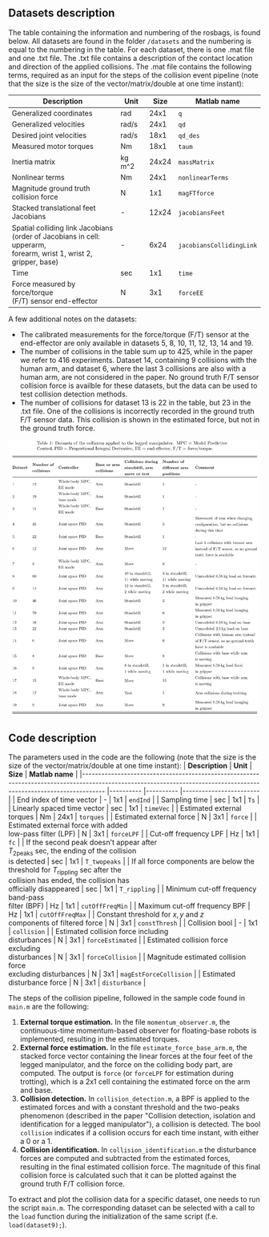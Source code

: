 ## Datasets description
The table containing the information and numbering of the rosbags, is found below. All datasets are found in the folder `/datasets` and the numbering is equal to the numbering in the table. For each dataset, there is one .mat file and one .txt file. The .txt file contains a description of the contact location and direction of the applied collisions. The .mat file contains the following terms, required as an input for the steps of the collision event pipeline (note that the size is the size of the vector/matrix/double at one time instant):

| **Description**                                                                                                          	| **Unit** 	| **Size** 	| **Matlab name**          	|
|--------------------------------------------------------------------------------------------------------------------------	|----------	|----------	|--------------------------	|
| Generalized coordinates                                                                                                  	| rad      	| 24x1     	| `q`                      	|
| Generalized velocities                                                                                                   	| rad/s    	| 24x1     	| `qd`                     	|
| Desired joint velocities                                                                                                 	| rad/s    	| 18x1     	| `qd_des`                 	|
| Measured motor torques                                                                                                   	| Nm       	| 18x1     	| `taum`                   	|
| Inertia matrix                                                                                                           	| kg m^2   	| 24x24    	| `massMatrix`             	|
| Nonlinear terms                                                                                                          	| Nm       	| 24x1     	| `nonlinearTerms`         	|
| Magnitude ground truth collision force                                                                                   	| N        	| 1x1      	| `magFTforce`             	|
| Stacked translational feet Jacobians                                                                                     	| -        	| 12x24    	| `jacobiansFeet`          	|
| Spatial colliding link Jacobians<br>(order of Jacobians in cell: upperarm, <br>forearm, wrist 1, wrist 2, gripper, base) 	| -        	| 6x24     	| `jacobiansCollidingLink` 	|
| Time                                                                                                  	| sec      	| 1x1     	| `time`                      	|
| Force measured by force/torque<br>(F/T) sensor end-effector                                                                                                  	| N      	| 3x1     	| `forceEE`                      	|

A few additional notes on the datasets:
- The calibrated measurements for the force/torque (F/T) sensor at the end-effector are only available in datasets 5, 8, 10, 11, 12, 13, 14 and 19.
- The number of collisions in the table sum up to 425, while in the paper we refer to 416 experiments. Dataset 14, containing 9 collisions with the human arm, and dataset 6, where the last 3 collisions are also with a human arm, are not considered in the paper. No ground truth F/T sensor collision force is availble for these datasets, but the data can be used to test collision detection methods.   
- The number of collisions for dataset 13 is 22 in the table, but 23 in the .txt file. One of the collisions is incorrectly recorded in the ground truth F/T sensor data. This collision is shown in the estimated force, but not in the ground truth force. 

![Table](table.jpg)


## Code description
The parameters used in the code are the following (note that the size is the size of the vector/matrix/double at one time instant):
| **Description**                                                                                                                                                   	| **Unit** 	| **Size** 	| **Matlab name**        	|
|-------------------------------------------------------------------------------------------------------------------------------------------------------------------	|----------	|----------	|------------------------	|
| End index of time vector                                                                                                                                          	| -        	| 1x1      	| `endInd`               	|
| Sampling time                                                                                                                                                     	| sec      	| 1x1      	| `Ts`                   	|
| Linearly spaced time vector                                                                                                                                       	| sec      	| 1x1      	| `timeVec`              	|
| Estimated external torques                                                                                                                                        	| Nm       	| 24x1     	| `torques`              	|
| Estimated external force                                                                                                                                          	| N        	| 3x1      	| `force`                	|
| Estimated external force with added <br>low-pass filter (LPF)                                                                                                      	| N        	| 3x1      	| `forceLPF`             	|
| Cut-off frequency LPF                                                                                                                                             	| Hz       	| 1x1      	| `fc`                   	|
| If the second peak doesn't appear after <br>$T_\text{2peaks}$ sec, the ending of the collision <br>is detected                                                    	| sec      	| 1x1      	| `T_twopeaks`           	|
| If all force components are below the <br>threshold for $T_{\text{rippling}}$ sec after the <br> collision has ended, the collision has <br>officially disappeared 	| sec      	| 1x1      	| `T_rippling`           	|
| Minimum cut-off frequency band-pass<br>filter (BPF)                                                                                                               	| Hz       	| 1x1      	| `cutOffFreqMin`        	|
| Maximum cut-off frequency BPF                                                                                                                                     	| Hz       	| 1x1      	| `cutOffFreqMax`        	|
| Constant threshold for $x, y$ and $z$<br>components of filtered force                                                                                             	| N        	| 3x1      	| `constThresh`          	|
| Collision bool                                                                                                                                                    	| -        	| 1x1      	| `collision`            	|
| Estimated collision force including <br>disturbances                                                                                                              	| N        	| 3x1      	| `forceEstimated`       	|
| Estimated collision force excluding<br>disturbances                                                                                                               	| N        	| 3x1      	| `forceCollision`       	|
| Magnitude estimated collision force<br>excluding disturbances                                                                                                     	| N        	| 3x1      	| `magEstForceCollision` 	|
| Estimated disturbance force                                                                                                                                       	| N        	| 3x1      	| `disturbance`          	|

The steps of the collision pipeline, followed in the sample code found in `main.m` are the following:
1. **External torque estimation.** In the file `momentum_observer.m`, the continuous-time momentum-based observer for floating-base robots is implemented, resulting in the estimated torques.
2. **External force estimation.** In the file `estimate_force_base_arm.m`, the stacked force vector containing the linear forces at the four feet of the legged manipulator, and the force on the colliding body part, are computed. The output is `force` (or `forceLPF` for estimation during trotting), which is a 2x1 cell containing the estimated force on the arm and base. 
3. **Collision detection.** In `collision_detection.m`, a BPF is applied to the estimated forces and with a constant threshold and the two-peaks phenomenon (described in the paper "Collision detection, isolation and identification for a legged manipulator"), a collision is detected. The bool `collision` indicates if a collision occurs for each time instant, with either a 0 or a 1. 
4. **Collision identification.** In `collision_identification.m` the disturbance forces are computed and subtracted from the estimated forces, resulting in the final estimated collision force. The magnitude of this final collision force is calculated such that it can be plotted against the ground truth F/T collision force. 

To extract and plot the collision data for a specific dataset, one needs to run the script `main.m`. The corresponding dataset can be selected with a call to the `load` function during the initialization of the same script (f.e. `load(dataset9);`).

